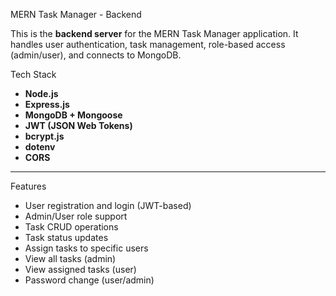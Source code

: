 MERN Task Manager - Backend

This is the **backend server** for the MERN Task Manager application. It handles user authentication, task management, role-based access (admin/user), and connects to MongoDB.


Tech Stack

- **Node.js**
- **Express.js**
- **MongoDB + Mongoose**
- **JWT (JSON Web Tokens)**
- **bcrypt.js**
- **dotenv**
- **CORS**

---
 Features

- User registration and login (JWT-based)
- Admin/User role support
- Task CRUD operations
- Task status updates
- Assign tasks to specific users
- View all tasks (admin)
- View assigned tasks (user)
- Password change (user/admin)



